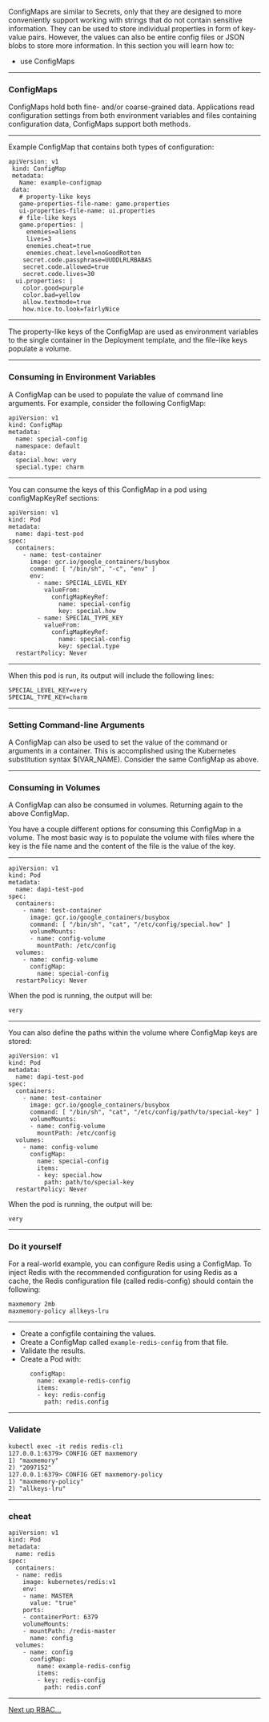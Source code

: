 ConfigMaps are similar to Secrets, only that they are designed to more conveniently support working with strings that do not contain sensitive information. They can be used to store individual properties in form of key-value pairs. However, the values can also be entire config files or JSON blobs to store more information.
In this section you will learn how to:
* use ConfigMaps

----

### ConfigMaps

ConfigMaps hold both fine- and/or coarse-grained data. Applications read configuration settings from both environment variables and files containing configuration data, ConfigMaps support both methods.

----

Example ConfigMap that contains both types of configuration:

```
apiVersion: v1
 kind: ConfigMap
 metadata:
   Name: example-configmap
 data:
   # property-like keys
   game-properties-file-name: game.properties
   ui-properties-file-name: ui.properties
   # file-like keys
   game.properties: |
     enemies=aliens
     lives=3
     enemies.cheat=true
     enemies.cheat.level=noGoodRotten
    secret.code.passphrase=UUDDLRLRBABAS
    secret.code.allowed=true
    secret.code.lives=30
  ui.properties: |
    color.good=purple
    color.bad=yellow
    allow.textmode=true
    how.nice.to.look=fairlyNice
```

----

The property-like keys of the ConfigMap are used as environment variables to the single container in the Deployment template, and the file-like keys populate a volume.

----

### Consuming in Environment Variables

A ConfigMap can be used to populate the value of command line arguments. For example, consider the following ConfigMap:

```
apiVersion: v1
kind: ConfigMap
metadata:
  name: special-config
  namespace: default
data:
  special.how: very
  special.type: charm
```

----

You can consume the keys of this ConfigMap in a pod using configMapKeyRef sections:
```
apiVersion: v1
kind: Pod
metadata:
  name: dapi-test-pod
spec:
  containers:
    - name: test-container
      image: gcr.io/google_containers/busybox
      command: [ "/bin/sh", "-c", "env" ]
      env:
        - name: SPECIAL_LEVEL_KEY
          valueFrom:
            configMapKeyRef:
              name: special-config
              key: special.how
        - name: SPECIAL_TYPE_KEY
          valueFrom:
            configMapKeyRef:
              name: special-config
              key: special.type
  restartPolicy: Never
```

----

When this pod is run, its output will include the following lines:
```
SPECIAL_LEVEL_KEY=very
SPECIAL_TYPE_KEY=charm
```

----

### Setting Command-line Arguments
A ConfigMap can also be used to set the value of the command or arguments in a container. This is accomplished using the Kubernetes substitution syntax $(VAR_NAME). Consider the same ConfigMap as above.

----

### Consuming in Volumes

A ConfigMap can also be consumed in volumes. Returning again to the above ConfigMap.

You have a couple different options for consuming this ConfigMap in a volume. The most basic way is to populate the volume with files where the key is the file name and the content of the file is the value of the key.

----

```
apiVersion: v1
kind: Pod
metadata:
  name: dapi-test-pod
spec:
  containers:
    - name: test-container
      image: gcr.io/google_containers/busybox
      command: [ "/bin/sh", "cat", "/etc/config/special.how" ]
      volumeMounts:
      - name: config-volume
        mountPath: /etc/config
  volumes:
    - name: config-volume
      configMap:
        name: special-config
  restartPolicy: Never
```
When the pod is running, the output will be:
```
very
```

----

You can also define the paths within the volume where ConfigMap keys are stored:

```
apiVersion: v1
kind: Pod
metadata:
  name: dapi-test-pod
spec:
  containers:
    - name: test-container
      image: gcr.io/google_containers/busybox
      command: [ "/bin/sh", "cat", "/etc/config/path/to/special-key" ]
      volumeMounts:
      - name: config-volume
        mountPath: /etc/config
  volumes:
    - name: config-volume
      configMap:
        name: special-config
        items:
        - key: special.how
          path: path/to/special-key
  restartPolicy: Never
```
When the pod is running, the output will be:
```
very
```

----

### Do it yourself

For a real-world example, you can configure Redis using a ConfigMap. To inject Redis with the recommended configuration for using Redis as a cache, the Redis configuration file (called redis-config) should contain the following:
```
maxmemory 2mb
maxmemory-policy allkeys-lru
```

----

* Create a configfile containing the values.
* Create a ConfigMap called `example-redis-config` from that file.
* Validate the results.
* Create a Pod with:
```
      configMap:
        name: example-redis-config
        items:
        - key: redis-config
          path: redis.config
```

----

### Validate

```
kubectl exec -it redis redis-cli
127.0.0.1:6379> CONFIG GET maxmemory
1) "maxmemory"
2) "2097152"
127.0.0.1:6379> CONFIG GET maxmemory-policy
1) "maxmemory-policy"
2) "allkeys-lru"
```

----

### cheat

```
apiVersion: v1
kind: Pod
metadata:
  name: redis
spec:
  containers:
  - name: redis
    image: kubernetes/redis:v1
    env:
    - name: MASTER
      value: "true"
    ports:
    - containerPort: 6379
    volumeMounts:
    - mountPath: /redis-master
      name: config
  volumes:
    - name: config
      configMap:
        name: example-redis-config
        items:
        - key: redis-config
          path: redis.conf
```

----

[Next up RBAC...](../08_rbac.md)
